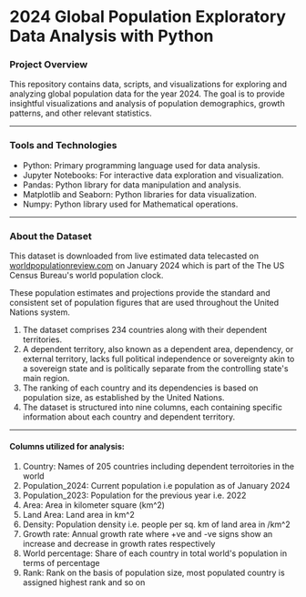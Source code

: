 # 2024 Global Population Exploratory Data Analysis with Python

### Project Overview
This repository contains data, scripts, and visualizations for exploring and analyzing global population  data for the year 2024. The goal is to provide insightful visualizations and analysis of population demographics, growth patterns, and other relevant statistics.
<hr>

### Tools and Technologies
* Python: Primary programming language used for data analysis.
* Jupyter Notebooks: For interactive data exploration and visualization.
* Pandas: Python library for data manipulation and analysis.
* Matplotlib and Seaborn: Python libraries for data visualization.
* Numpy: Python library used for Mathematical operations.
<hr>

### About the Dataset
This dataset is downloaded from live estimated data telecasted on [worldpopulationreview.com](https://worldpopulationreview.com) on January 2024 which is part of the The US Census Bureau's world population clock.

These population estimates and projections provide the standard and consistent set of population figures that are used throughout the United Nations system.
<br>
1. The dataset comprises 234 countries along with their dependent territories.<br>
2. A dependent territory, also known as a dependent area, dependency, or external territory, lacks full political independence or sovereignty akin to a sovereign state and is politically separate from the controlling state's main region.<br>
3. The ranking of each country and its dependencies is based on population size, as established by the United Nations.<br>
4. The dataset is structured into nine columns, each containing specific information about each country and dependent territory.<br>
<hr>

#### Columns utilized for analysis:<br>

1. Country:  Names of 205 countries including dependent terroitories in the world<br>
2. Population_2024:  Current population i.e population as of January 2024<br>
3. Population_2023:  Population for the previous year i.e. 2022<br>
4. Area:  Area in kilometer square (km^2)<br>
5. Land Area:  Land area in km^2<br>
6. Density:  Population density i.e. people per sq. km of land area in /km^2<br>
7. Growth rate:  Annual growth rate where +ve and -ve signs show an increase and decrease in growth rates respectively<br>
8. World percentage:   Share of each country in total world's population in terms of percentage<br>
9. Rank:  Rank on the basis of population size, most populated country is assigned highest rank and so on<br>


